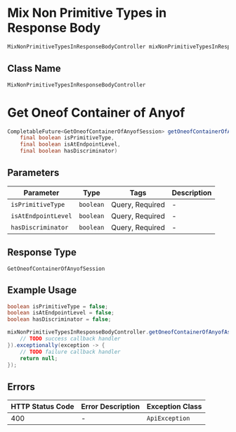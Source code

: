 # Mix Non Primitive Types in Response Body

```java
MixNonPrimitiveTypesInResponseBodyController mixNonPrimitiveTypesInResponseBodyController = client.getMixNonPrimitiveTypesInResponseBodyController();
```

## Class Name

`MixNonPrimitiveTypesInResponseBodyController`


# Get Oneof Container of Anyof

```java
CompletableFuture<GetOneofContainerOfAnyofSession> getOneofContainerOfAnyofAsync(
    final boolean isPrimitiveType,
    final boolean isAtEndpointLevel,
    final boolean hasDiscriminator)
```

## Parameters

| Parameter | Type | Tags | Description |
|  --- | --- | --- | --- |
| `isPrimitiveType` | `boolean` | Query, Required | - |
| `isAtEndpointLevel` | `boolean` | Query, Required | - |
| `hasDiscriminator` | `boolean` | Query, Required | - |

## Response Type

`GetOneofContainerOfAnyofSession`

## Example Usage

```java
boolean isPrimitiveType = false;
boolean isAtEndpointLevel = false;
boolean hasDiscriminator = false;

mixNonPrimitiveTypesInResponseBodyController.getOneofContainerOfAnyofAsync(isPrimitiveType, isAtEndpointLevel, hasDiscriminator).thenAccept(result -> {
    // TODO success callback handler
}).exceptionally(exception -> {
    // TODO failure callback handler
    return null;
});
```

## Errors

| HTTP Status Code | Error Description | Exception Class |
|  --- | --- | --- |
| 400 | - | `ApiException` |

